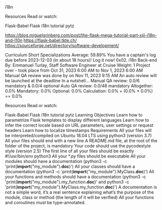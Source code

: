 i18n

Resources
Read or watch:

Flask-Babel
Flask i18n tutorial
pytz

https://blog.miguelgrinberg.com/post/the-flask-mega-tutorial-part-xiii-i18n-and-l10n
https://flask-babel.tkte.ch/
https://sourceforge.net/directory/software-development/

Curriculum
Short Specializations
Average: 59.89%
You have a captain's log due before 2023-12-03 (in about 18 hours)! Log it now!
0x02. i18n
Back-end
 By: Emmanuel Turlay, Staff Software Engineer at Cruise
 Weight: 1
 Project over - took place from Oct 31, 2023 6:00 AM to Nov 1, 2023 6:00 AM
 Manual QA review was done by on Nov 11, 2023 9:15 AM
 An auto review will be launched at the deadline
In a nutshell…
Manual QA review: 0.0/6 mandatory & 0.0/4 optional
Auto QA review: 0.0/48 mandatory
Altogether:  0.0%
Mandatory: 0.0%
Optional: 0.0%
Calculation:  0.0% + (0.0% * 0.0%)  == 0.0%


Resources
Read or watch:

Flask-Babel
Flask i18n tutorial
pytz
Learning Objectives
Learn how to parametrize Flask templates to display different languages
Learn how to infer the correct locale based on URL parameters, user settings or request headers
Learn how to localize timestamps
Requirements
All your files will be interpreted/compiled on Ubuntu 18.04 LTS using python3 (version 3.7)
All your files should end with a new line
A README.md file, at the root of the folder of the project, is mandatory
Your code should use the pycodestyle style (version 2.5)
The first line of all your files should be exactly #!/usr/bin/env python3
All your *.py files should be executable
All your modules should have a documentation (python3 -c 'print(__import__("my_module").__doc__)')
All your classes should have a documentation (python3 -c 'print(__import__("my_module").MyClass.__doc__)')
All your functions and methods should have a documentation (python3 -c 'print(__import__("my_module").my_function.__doc__)' and python3 -c 'print(__import__("my_module").MyClass.my_function.__doc__)')
A documentation is not a simple word, it’s a real sentence explaining what’s the purpose of the module, class or method (the length of it will be verified)
All your functions and coroutines must be type-annotated.
